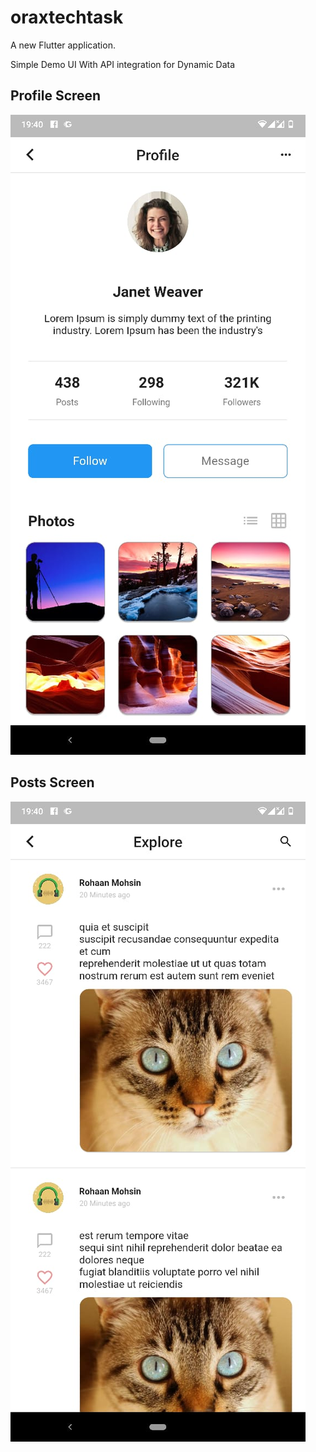 # oraxtechtask

A new Flutter application.


Simple Demo UI With API integration for Dynamic Data

## Profile Screen

![](ScreenShoot/2.jpg)


## Posts Screen
![](ScreenShoot/1.jpg)
